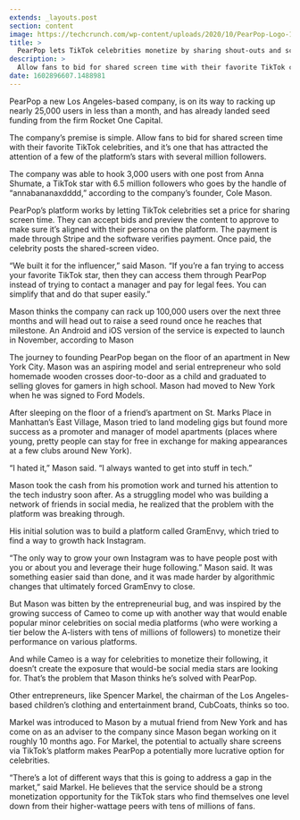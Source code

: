 ```yaml
--- 
extends: _layouts.post 
section: content 
image: https://techcrunch.com/wp-content/uploads/2020/10/PearPop-Logo-10-e1602871991852.jpg?w=681 
title: > 
  PearPop lets TikTok celebrities monetize by sharing shout-outs and screen time with fans – TechCrunch 
description: > 
  Allow fans to bid for shared screen time with their favorite TikTok celebrities, and it’s one that has attracted the attention of a few of the platform’s stars with several million followers.PearPop’s platform works by letting TikTok celebrities set a price for sharing screen time.And while Cameo is a way for celebrities to monetize their following, it doesn’t create the exposure that would-be social media stars are looking for.That’s the problem that Mason thinks he’s solved with PearPop.For Markel, the potential to actually share screens via TikTok’s platform makes PearPop a potentially more lucrative option for celebrities. 
date: 1602896607.1488981 
--- 
```

PearPop a new Los Angeles-based company, is on its way to racking up nearly 25,000 users in less than a month, and has already landed seed funding from the firm Rocket One Capital.

The company’s premise is simple. Allow fans to bid for shared screen time with their favorite TikTok celebrities, and it’s one that has attracted the attention of a few of the platform’s stars with several million followers.

The company was able to hook 3,000 users with one post from Anna Shumate, a TikTok star with 6.5 million followers who goes by the handle of “annabananaxdddd,” according to the company’s founder, Cole Mason.

PearPop’s platform works by letting TikTok celebrities set a price for sharing screen time. They can accept bids and preview the content to approve to make sure it’s aligned with their persona on the platform. The payment is made through Stripe and the software verifies payment. Once paid, the celebrity posts the shared-screen video.

“We built it for the influencer,” said Mason. “If you’re a fan trying to access your favorite TikTok star, then they can access them through PearPop instead of trying to contact a manager and pay for legal fees. You can simplify that and do that super easily.”

Mason thinks the company can rack up 100,000 users over the next three months and will head out to raise a seed round once he reaches that milestone. An Android and iOS version of the service is expected to launch in November, according to Mason

The journey to founding PearPop began on the floor of an apartment in New York City. Mason was an aspiring model and serial entrepreneur who sold homemade wooden crosses door-to-door as a child and graduated to selling gloves for gamers in high school. Mason had moved to New York when he was signed to Ford Models.

After sleeping on the floor of a friend’s apartment on St. Marks Place in Manhattan’s East Village, Mason tried to land modeling gigs but found more success as a promoter and manager of model apartments (places where young, pretty people can stay for free in exchange for making appearances at a few clubs around New York).

“I hated it,” Mason said. “I always wanted to get into stuff in tech.”

Mason took the cash from his promotion work and turned his attention to the tech industry soon after. As a struggling model who was building a network of friends in social media, he realized that the problem with the platform was breaking through.

His initial solution was to build a platform called GramEnvy, which tried to find a way to growth hack Instagram.

“The only way to grow your own Instagram was to have people post with you or about you and leverage their huge following.” Mason said. It was something easier said than done, and it was made harder by algorithmic changes that ultimately forced GramEnvy to close.

But Mason was bitten by the entrepreneurial bug, and was inspired by the growing success of Cameo to come up with another way that would enable popular minor celebrities on social media platforms (who were working a tier below the A-listers with tens of millions of followers) to monetize their performance on various platforms.

And while Cameo is a way for celebrities to monetize their following, it doesn’t create the exposure that would-be social media stars are looking for. That’s the problem that Mason thinks he’s solved with PearPop.

Other entrepreneurs, like Spencer Markel, the chairman of the Los Angeles-based children’s clothing and entertainment brand, CubCoats, thinks so too.

Markel was introduced to Mason by a mutual friend from New York and has come on as an adviser to the company since Mason began working on it roughly 10 months ago. For Markel, the potential to actually share screens via TikTok’s platform makes PearPop a potentially more lucrative option for celebrities.

“There’s a lot of different ways that this is going to address a gap in the market,” said Markel. He believes that the service should be a strong monetization opportunity for the TikTok stars who find themselves one level down from their higher-wattage peers with tens of millions of fans.